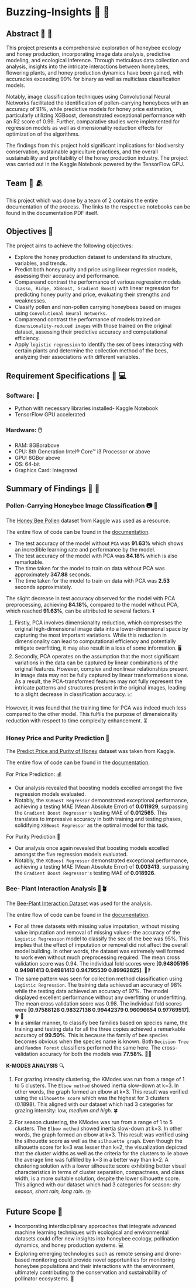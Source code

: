# Buzzing-Insights :honeybee: :leaves:

## Abstract :disguised_face: 📝

This project presents a comprehensive exploration of honeybee ecology and honey production, incorporating image data analysis, predictive modeling, and ecological inference. Through meticulous data collection and analysis, insights into the intricate interactions between honeybees, flowering plants, and honey production dynamics have been gained, with accuracies exceeding 90% for binary as well as multiclass classification models. 

Notably, image classification techniques using Convolutional Neural Networks facilitated the identification of pollen-carrying honeybees with an accuracy of 91%, while predictive models for honey price estimation, particularly utilizing XGBoost, demonstrated exceptional performance with an R2 score of 0.99. Further, comparative studies were implemented for regression models as well as dimensionality reduction effects for optimization of the algorithms. 

The findings from this project hold significant implications for biodiversity conservation, sustainable agriculture practices, and the overall sustainability and profitability of the honey production industry. The project was carried out in the Kaggle Notebook powered by the TensorFlow GPU. 

## Team :couple: :people_hugging:

This project which was done by a team of 2 contains the entire documentation of the process. The links to the respective notebooks can be found in the documentation PDF itself. 

## Objectives  🥅

 The project aims to achieve the following objectives:
 - Explore the honey production dataset to understand its structure, variables, and trends.
 - Predict both honey purity and price using linear regression models, assessing their accuracy and performance.
 - Compareand contrast the performance of various regression models `(Lasso, Ridge, XGBoost, Gradient Boost)` with linear regression for predicting honey purity and price, evaluating their strengths and weaknesses.
 - Classify pollen and non-pollen carrying honeybees based on images using `Convolutional Neural Networks`.
 - Compareand contrast the performance of models trained on `dimensionality-reduced images` with those trained on the original dataset, assessing their predictive accuracy and computational efficiency.
 - Apply `logistic regression` to identify the sex of bees interacting with certain plants and determine the collection method of the bees, analyzing their associations with different variables.

 ## Requirement Specifications :luggage: :computer:
 
 ### Software: 🧮
 - Python with necessary libraries installed- Kaggle Notebook
 - TensorFlow GPU accelerated
   
 ### Hardware: :computer_mouse:
 - RAM: 8GBorabove
 - CPU: 8th Generation Intel® Core™ i3 Processor or above
 - GPU: 8GBor above
 - OS: 64-bit
 - Graphics Card: Integrated

## Summary of Findings 	:mag_right: 📜

### Pollen-Carrying Honeybee Image Classification :camera: :bee:

 The [Honey Bee Pollen](https://www.kaggle.com/datasets/ivanfel/honey-bee-pollen) dataset from Kaggle was used as a resource.

The entire flow of code can be found in the [documentation](https://github.com/AsmitaMondal/Buzzing-Insights/tree/main/Documentation).

 - The test accuracy of the model without `PCA` was **91.63%** which shows an incredible
 learning rate and performance by the model.
- The test accuracy of the model with PCA was **84.18%** which is also remarkable.
 - The time taken for the model to train on data without PCA was approximately **347.88**
 seconds.
- The time taken for the model to train on data with PCA was **2.53** seconds approximately.
  
 The slight decrease in test accuracy observed for the model with PCA preprocessing, achieving
 **84.18%**, compared to the model without PCA, which reached **91.63%**, can be attributed to
 several factors. ⏬
1. Firstly, PCA involves dimensionality reduction, which compresses the original
 high-dimensional image data into a lower-dimensional space by capturing the most important
 variations. While this reduction in dimensionality can lead to computational efficiency and
 potentially mitigate overfitting, it may also result in a loss of some information. 🖥️
2. Secondly, PCA operates on the assumption that the most significant
 variations in the data can be captured by linear combinations of the original features. However,
 complex and nonlinear relationships present in image data may not be fully captured by linear
 transformations alone. As a result, the PCA-transformed features may not fully represent the
 intricate patterns and structures present in the original images, leading to a slight decrease in
 classification accuracy. :chart_with_upwards_trend:

However, it was found that the training time for PCA was indeed much
 less compared to the other model. This fulfils the purpose of dimensionality reduction with
 respect to time complexity enhancement. ⏳

 ### Honey Price and Purity Prediction 💸

  The [Predict Price and Purity of Honey](https://www.kaggle.com/datasets/stealthtechnologies/predict-purity-and-price-of-honey) dataset was taken from Kaggle. 

  The entire flow of code can be found in the [documentation](https://github.com/AsmitaMondal/Buzzing-Insights/tree/main/Documentation).

For Price Prediction: 💰
- Our analysis revealed that boosting models excelled amongst the five regression models evaluated.
- Notably, the `XGBoost Regressor` demonstrated exceptional performance, achieving a testing MAE (Mean Absolute Error) of **0.011929**, surpassing the `Gradient Boost Regressor's` testing MAE of **0.012565**. This translates to impressive accuracy in both training and testing phases, solidifying `XGBoost Regressor` as the optimal model for this task.

For Purity Prediction 🍯
- Our analysis once again revealed that boosting models excelled amongst the five regression models evaluated.
- Notably, the `XGBoost Regressor` demonstrated exceptional performance, achieving a testing MAE (Mean Absolute Error) of **0.003413**, surpassing the `Gradient Boost Regressor's` testing MAE of **0.018926**. 

### Bee- Plant Interaction Analysis 🐝🪴


The [Bee-Plant Interaction Dataset](https://figshare.com/articles/dataset/Dataset_of_wild_bees_and_their_forage_resources_along_livestock_grazing_gradient_of_northern_Tanzania/21550545/3) was used for the analysis.

The entire flow of code can be found in the [documentation](https://github.com/AsmitaMondal/Buzzing-Insights/tree/main/Documentation).

- For all three datasets with missing value imputation, without missing value imputation and removal of missing values- the accuracy of the `Logistic Regression` model to classify the sex of the bee was 95%. This implies that the effect of imputation or removal did not affect the overall model building. In other words, the dataset was extremely well formed to work even without much preprocessing required. The mean cross validation score was 0.94. The individual fold scores were  **[0.94805195 0.94981413 0.94981413 0.94795539 0.89962825]**. 🥬❓
- The same pattern was seen for collection method classification using `Logistic Regression`. The training data achieved an accuracy of 98% while the testing data achieved an accuracy of 97%. The model displayed excellent performance without any overfitting or underfitting. The mean cross validation score was 0.98. The individual fold scores were  **[0.97588126 0.98327138 0.99442379 0.96096654 0.97769517]**. 🍀 🔬
- In a similar manner, to classify bee families based on species name, the training and testing data for all the three copies achieved a remarkable accuracy of **99.50%**. This is because the family of bee species becomes obvious when the species name is known. Both `Decision Tree` and `Random Forest` classifiers performed the same here. The cross-validation accuracy for both the models was **77.58%**. 🐝🍯

**K-MODES ANALYSIS** 🔍

1. For grazing intensity clustering, the KModes was run from a range of 1 to 5 clusters. The `Elbow method` showed inertia slow-down at k=3. In other words, the graph formed an elbow at k=3. This result was verified using the `silhouette score` which was the highest for 3 clusters (0.1898). 
This aligned with our dataset which had 3 categories for grazing intensity: *low, medium and high*. 🍀

2. For season clustering, the KModes was run from a range of 1 to 5 clusters. The `Elbow method` showed inertia slow-down at k=3. In other words, the graph formed an elbow at k=3. This result was verified using the silhouette score as well as the `silhouette graph`. Even though the silhouette score for k=3 was lesser than k=2, the visualization depicted that the cluster widths as well as the criteria for the clusters to lie above the average line was fulfilled by k=3 in a better way than k=2. A clustering solution with a lower silhouette score exhibiting better visual characteristics in terms of cluster separation, compactness, and class width, is a more suitable solution, despite the lower silhouette score.
This aligned with our dataset which had 3 categories for season: *dry season, short rain, long rain*. ⛈️

## Future Scope 🎊

- Incorporating interdisciplinary approaches that integrate advanced machine learning techniques with ecological and environmental datasets could offer new insights into honeybee ecology, pollination dynamics, and honey production systems. 💻
- Exploring emerging technologies such as remote sensing and drone-based monitoring could provide novel opportunities for monitoring honeybee populations and their interactions with the environment, ultimately contributing to the conservation and sustainability of pollinator ecosystems. 🤖

